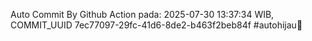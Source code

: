 Auto Commit By Github Action pada: 2025-07-30 13:37:34 WIB, COMMIT_UUID 7ec77097-29fc-41d6-8de2-b463f2beb84f #autohijau🗿
